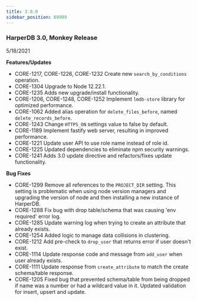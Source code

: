 ```yaml
---
title: 3.0.0
sidebar_position: 69999
---
```


### HarperDB 3.0, Monkey Release
5/18/2021

**Features/Updates**

* CORE-1217, CORE-1226, CORE-1232 Create new `search_by_conditions` operation. 
* CORE-1304 Upgrade to Node 12.22.1. 
* CORE-1235 Adds new upgrade/install functionality. 
* CORE-1206, CORE-1248, CORE-1252 Implement `lmdb-store` library for optimized performance. 
* CORE-1062 Added alias operation for `delete_files_before`, named `delete_records_before`. 
* CORE-1243 Change `HTTPS_ON` settings value to false by default. 
* CORE-1189 Implement fastify web server, resulting in improved performance. 
* CORE-1221 Update user API to use role name instead of role id. 
* CORE-1225 Updated dependencies to eliminate npm security warnings. 
* CORE-1241 Adds 3.0 update directive and refactors/fixes update functionality.

**Bug Fixes**

* CORE-1299 Remove all references to the `PROJECT_DIR` setting. This setting is problematic when using node version managers and upgrading the version of node and then installing a new instance of HarperDB. 
* CORE-1288 Fix bug with drop table/schema that was causing 'env required' error log. 
* CORE-1285 Update warning log when trying to create an attribute that already exists. 
* CORE-1254 Added logic to manage data collisions in clustering. 
* CORE-1212 Add pre-check to `drop_user` that returns error if user doesn't exist. 
* CORE-1114 Update response code and message from `add_user` when user already exists. 
* CORE-1111 Update response from `create_attribute` to match the create schema/table response. 
* CORE-1205 Fixed bug that prevented schema/table from being dropped if name was a number or had a wildcard value in it. Updated validation for insert, upsert and update.